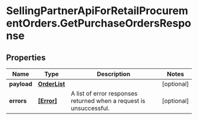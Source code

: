 # SellingPartnerApiForRetailProcurementOrders.GetPurchaseOrdersResponse

## Properties

Name | Type | Description | Notes
------------ | ------------- | ------------- | -------------
**payload** | [**OrderList**](OrderList.md) |  | [optional] 
**errors** | [**[Error]**](Error.md) | A list of error responses returned when a request is unsuccessful. | [optional] 


